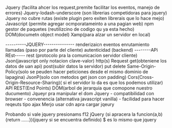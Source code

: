 Jquery (facilita ahcer los request,premite facilitar los eventos, manejo de errores)
Jquery-lodash-underscore (son librerias competidoras para jquery)
Jquery no cubre rutas (existe plugin pero exiten librerais que lo hace mejo)
Javascript (permite agregar ocmporatameinto a una pagian web)
npm gestor de paquetes (reutilizcino de codigo qu ya esta hecho)
DOM(documetn object model)
Xamp(para alzar un servidor en local)

----------JQUERY---------------
renderizaicn
eventos
enrutamiento 
llamadas 
(paso por parte del cliente)
autenticidad
(backend)
--------APi REst-----
rest (protocolo pra la comunicacion servidor cliente)
Json(javascript only notacion clave-valor)
http(s) Request
	get(obteniene los datos de uan api)
	post(subir datos la servidor)
	put
	delete
Same-Origin-Policy(solo se peuden hacer peticiones desde el mismo dominio de lapagina)
JsonP(solo con metodos get json con padding)
Cors(Cross-Origin-Resource-Sharing)( si el servidor lo da es que los podemos utilizar)
API REST(End Points)
DOM(arbol de jerarquia que comopone nuestro ducumento)
Jqueyr pra manipular el dom
Jquery
	- compatibilidad con browser
	- convenencia (alternativa javascript vanilla)
	- facilidad para hacer reqeuts tipo ajax
Merjo usar cdn apra cargar jqeury

Probando si vale jquery
	presionams f12
	jQuery
		(si apracera la funcion(a,b){return ......})(jquery si se encuentra definido)
		$ es lo mismo que jquery